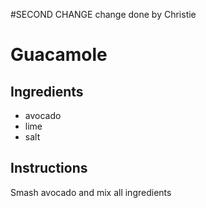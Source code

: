#SECOND CHANGE
change done by Christie
# Guacamole
## Ingredients
* avocado
* lime
* salt
## Instructions
Smash avocado and mix all ingredients
